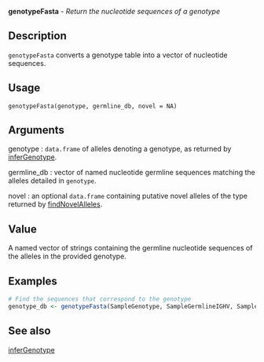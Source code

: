 **genotypeFasta** - *Return the nucleotide sequences of a genotype*

Description
--------------------

`genotypeFasta` converts a genotype table into a vector of nucleotide
sequences.


Usage
--------------------
```
genotypeFasta(genotype, germline_db, novel = NA)
```

Arguments
-------------------

genotype
:   `data.frame` of alleles denoting a genotype,
as returned by [inferGenotype](inferGenotype.md).

germline_db
:   vector of named nucleotide germline sequences
matching the alleles detailed in `genotype`.

novel
:   an optional `data.frame` containing putative
novel alleles of the type returned by
[findNovelAlleles](findNovelAlleles.md).




Value
-------------------

A named vector of strings containing the germline nucleotide
sequences of the alleles in the provided genotype.



Examples
-------------------

```R
# Find the sequences that correspond to the genotype
genotype_db <- genotypeFasta(SampleGenotype, SampleGermlineIGHV, SampleNovel)

```



See also
-------------------

[inferGenotype](inferGenotype.md)






